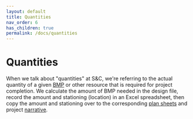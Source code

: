 ```yaml
---
layout: default
title: Quantities
nav_order: 6
has_children: true
permalink: /docs/quantities
---
```


# Quantities
When we talk about "quantities" at S&C, we're referring to the actual quantity of a given [BMP](/knowledge-base/docs/glossary#bmp) or other resource that is required for project completion. We calculate the amount of BMP needed in the design file, record the amount and stationing (location) in an Excel spreadsheet, then copy the amount and stationing over to the corresponding [plan sheets](/knowledge-base/docs/glossary#sheet-file) and project [narrative](/knowledge-base/docs/glossary#swppp-narrative).   
